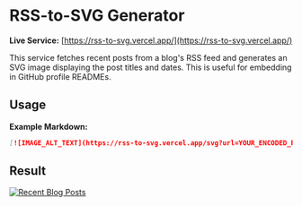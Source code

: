 # RSS-to-SVG Generator

**Live Service:** [https://rss-to-svg.vercel.app/](https://rss-to-svg.vercel.app/)

This service fetches recent posts from a blog's RSS feed and generates an SVG image displaying the post titles and dates. This is useful for embedding in GitHub profile READMEs.

## Usage

**Example Markdown:**

```markdown
[![IMAGE_ALT_TEXT](https://rss-to-svg.vercel.app/svg?url=YOUR_ENCODED_RSS_URL&count=5)](YOUR_BLOG_URL)
```

## Result

[![Recent Blog Posts](https://rss-to-svg.vercel.app/svg?url=https%3A%2F%2Fchaesunbak.tistory.com%2Frss&count=5)](https://chaesunbak.tistory.com/)
